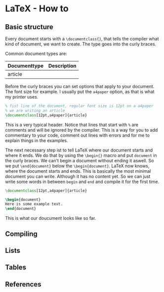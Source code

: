 # LaTeX - How to

## Basic structure

Every document starts with a ```\documentclass{}```, that tells the compiler what
kind of document, we want to create. The type goes into the curly braces.

Common document types are:

| Documenttype | Description |
|:-------------|:------------|
| article      |             |

Before the curly braces you can set options that apply to your document. The font
size for example. I usually put the ```a4paper``` option, as that is what my printer
uses.

```latex
% fist line of the document, regular font size is 12pt on a a4paper
% we are writing an article
\documentclass[12pt,a4paper]{article}
```

This is a very typical header. Notice that lines that start with ```%``` are comments
and will be ignored by the compiler. This is a way for you to add commentary to
your code, comment out lines with errors and for me to explain things in the examples.

The next necessary step ist to tell LaTeX where our document starts and where it
ends. We do that by using the ```\begin{}``` macro and put ```document``` in the
curly braces. We can't begin a document without ending it aswell. So we put
```\end{document}``` below the ```\begin{document}```.
LaTeX now knows, where the document starts and ends. This is basically the most
minimal document you can write. Although it has no content yet.
So we can just write some words in between ```begin``` and ```end``` and compile
it for the first time.

```latex
\documentclass[12pt,a4paper]{article}

\begin{document}
Here is some example text.
\end{document}
```

This is what our doucument looks like so far.

## Compiling

## Lists

## Tables

## References
